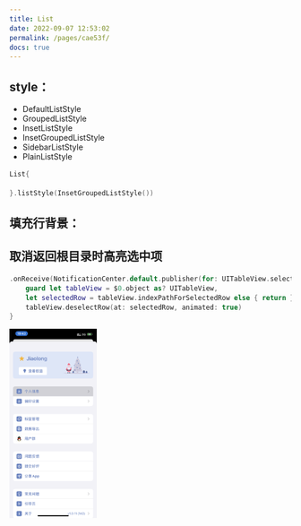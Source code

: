 ```yaml
---
title: List
date: 2022-09-07 12:53:02
permalink: /pages/cae53f/
docs: true
---
```




## style：

- DefaultListStyle
- GroupedListStyle
- InsetListStyle
- InsetGroupedListStyle
- SidebarListStyle
- PlainListStyle

```swift
List{
 
}.listStyle(InsetGroupedListStyle())
```



## 填充行背景：





##  取消返回根目录时高亮选中项

```swift
.onReceive(NotificationCenter.default.publisher(for: UITableView.selectionDidChangeNotification)) {
	guard let tableView = $0.object as? UITableView,
	let selectedRow = tableView.indexPathForSelectedRow else { return }
	tableView.deselectRow(at: selectedRow, animated: true)
}
```

<img src="assets/image-20220907221541125.png" alt="image-20220907221541125" style="zoom:33%;" />
